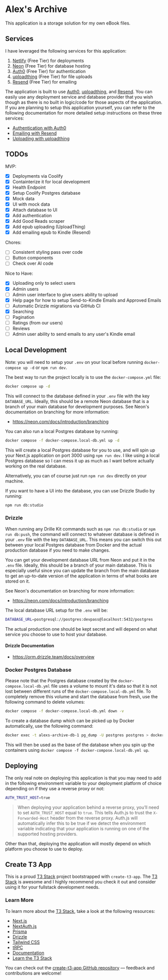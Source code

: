 # Alex's Archive

This application is a storage solution for my own eBook files.

## Services

I have leveraged the following services for this application:

1. [Netlify](https://www.netlify.com/) (Free Tier) for deployments
2. [Neon](https://neon.tech/) (Free Tier) for database hosting
3. [Auth0](https://auth0.com/) (Free Tier) for authentication
4. [uploadthing](https://uploadthing.com/) (Free Tier) for file uploads
5. [Resend](https://resend.com/) (Free Tier) for emailing

The application is built to use [Auth0](https://auth0.com/), [uploadthing](https://uploadthing.com/), and [Resend](https://resend.com/). You can easily use any deployment service and database provider that you wish though as there is no built in logic/code for those aspects of the application. If you are planning to setup this application yourself, you can refer to the following documentation for more detailed setup instructions on these three services:

- [Authentication with Auth0](./docs/authentication.md)
- [Emailing with Resend](./docs/emailing.md)
- [Uploading with uploadthing](./docs/uploading.md)

## TODOs

MVP:
- [x] Deployments via Coolify
- [x] Containterize it for local development
- [x] Health Endpoint
- [x] Setup Coolify Postgres database
- [x] Mock data
- [x] UI with mock data
- [x] Attach database to UI
- [x] Add authentication
- [x] Add Good Reads scraper
- [x] Add epub uploading (UploadThing)
- [x] Add emailing epub to Kindle (Resend)

Chores:
- [ ] Consistent styling pass over code
- [ ] Button components
- [ ] Check over AI code

Nice to Have:
- [x] Uploading only to select users
- [x] Admin users
- [ ] Admin user interface to give users ability to upload
- [x] Help page for how to setup Send-to-Kindle Emails and Approved Emails
- [ ] Automatic Drizzle migrations via GitHub CI
- [x] Searching
- [ ] Pagination
- [ ] Ratings (from our users)
- [ ] Reviews
- [ ] Admin user ability to send emails to any user's Kindle email

## Local Development

Note: you will need to setup your `.env` on your local before running `docker-compose up -d` or `npm run dev`.

The best way to run the project locally is to use the `docker-compose.yml` file:

```bash
docker compose up -d
```

This will connect to the database defined in your `.env` file with the key `DATABASE_URL`. Ideally, this should be a remote Neon database that is a branch of your main database for development purposes. See Neon's documentation on branching for more information:
- https://neon.com/docs/introduction/branching

You can also run a local Postgres database by running:

```bash
docker compose -f docker-compose.local-db.yml up -d
```

This will create a local Postgres database for you to use, and will spin up your Next.js application on port 3000 using `npm run dev`. I like using a local Postgres database so I can mess it up as much as I want before actually working on the real database.

Alternatively, you can of course just run `npm run dev` directly on your machine.

If you want to have a UI into the database, you can use Drizzle Studio by running:

```bash
npm run db:studio
```

### Drizzle

When running any Drille Kit commands such as `npm run db:studio` or `npm run db:push`, the command will connect to whatever database is defined in your `.env` file with the key `DATABASE_URL`. This means you can switch this out between your local Postgres database from Docker and the actual production database if you need to make changes.

You can get your development database URL from Neon and put it in the `.env` file. Ideally, this should be a branch of your main database. This is especially useful since you can update the branch from the main database to get an up-to-date version of the application in terms of what books are stored on it.

See Neon's documentation on branching for more information:
- https://neon.com/docs/introduction/branching

The local database URL setup for the `.env` will be:

```bash
DATABASE_URL=postgresql://postgres:devpass@localhost:5432/postgres
```

The actual production one should be kept secret and will depend on what service you choose to use to host your database.

#### Drizzle Documentation

- https://orm.drizzle.team/docs/overview

### Docker Postgres Database

Please note that the Postgres database created by the `docker-compose.local-db.yml` file uses a volume to mount it's data so that it is not lost between different runs of the `docker-compose.local-db.yml` file. To completely remove this volume and start the database from fresh, use the following command to delete volumes:

```bash
docker compose -f docker-compose.local-db.yml down -v
```

To create a database dump which can be picked up by Docker automatically, use the following command:

```bash
docker exec -t alexs-archive-db-1 pg_dump -U postgres postgres > docker/initdb/init.sql
```

This will then be used as the base of the database when you spin up the containers using
`docker compose -f docker-compose.local-db.yml up`.

## Deploying

The only real note on deploying this application is that you may need to add in the following environment variable to your deployment platform of choice depending on if they use a reverse proxy or not:

```bash
AUTH_TRUST_HOST=true
```

> When deploying your application behind a reverse proxy, you’ll need to set `AUTH_TRUST_HOST` equal to `true`. This tells Auth.js to trust the `X-Forwarded-Host` header from the reverse proxy. Auth.js will automatically infer this to be true if we detect the environment variable indicating that your application is running on one of the supported hosting providers.

Other than that, deploying the application will mostly depend on which platform you choose to use to deploy.

## Create T3 App

This is a proud [T3 Stack](https://create.t3.gg/) project bootstrapped with `create-t3-app`. The [T3 Stack](https://create.t3.gg/) is awesome and I highly recommend you check it out and consider using it for your fullstack development needs.


### Learn More

To learn more about the [T3 Stack](https://create.t3.gg/), take a look at the following resources:

- [Next.js](https://nextjs.org)
- [NextAuth.js](https://next-auth.js.org)
- [Prisma](https://prisma.io)
- [Drizzle](https://orm.drizzle.team)
- [Tailwind CSS](https://tailwindcss.com)
- [tRPC](https://trpc.io)
- [Documentation](https://create.t3.gg/)
- [Learn the T3 Stack](https://create.t3.gg/en/faq#what-learning-resources-are-currently-available)

You can check out the [create-t3-app GitHub repository](https://github.com/t3-oss/create-t3-app) — feedback and contributions are welcome!
